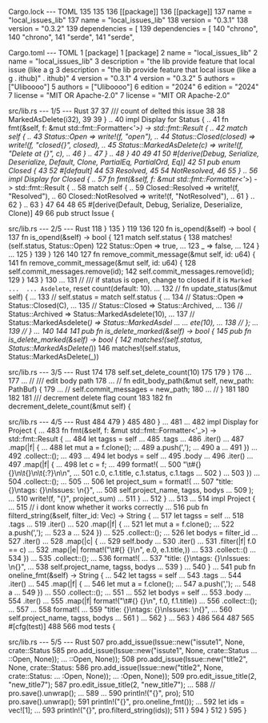 Cargo.lock --- TOML
135                                                                 135 
136 [[package]]                                                     136 [[package]]
137 name = "local_issues_lib"                                       137 name = "local_issues_lib"
138 version = "0.3.1"                                               138 version = "0.3.2"
139 dependencies = [                                                139 dependencies = [
140  "chrono",                                                      140  "chrono",
141  "serde",                                                       141  "serde",

Cargo.toml --- TOML
1 [package]                                                         1 [package]
2 name = "local_issues_lib"                                         2 name = "local_issues_lib"
3 description = "the lib provide feature that local issue (like a g 3 description = "the lib provide feature that local issue (like a g
. ithub)"                                                           . ithub)"
4 version = "0.3.1"                                                 4 version = "0.3.2"
5 authors = ["Uliboooo"]                                            5 authors = ["Uliboooo"]
6 edition = "2024"                                                  6 edition = "2024"
7 license = "MIT OR Apache-2.0"                                     7 license = "MIT OR Apache-2.0"

src/lib.rs --- 1/5 --- Rust
37 37     /// count of delted this issue
38 38     MarkedAsDelete(i32),
39 39 }
.. 40 impl Display for Status {
.. 41     fn fmt(&self, f: &mut std::fmt::Formatter<'_>) -> std::fmt::Result {
.. 42         match self {
.. 43             Status::Open => write!(f, "open"),
.. 44             Status::Closed(closed) => write!(f, "closed{}", closed),
.. 45             Status::MarkedAsDelete(c) => write!(f, "Delete at {}", c),
.. 46         }
.. 47     }
.. 48 }
40 49 
41 50 #[derive(Debug, Serialize, Deserialize, Default, Clone, PartialEq, PartialOrd, Eq)]
42 51 pub enum Closed {
43 52     #[default]
44 53     Resolved,
45 54     NotResolved,
46 55 }
.. 56 impl Display for Closed {
.. 57     fn fmt(&self, f: &mut std::fmt::Formatter<'_>) -> std::fmt::Result {
.. 58         match self {
.. 59             Closed::Resolved => write!(f, "Resolved"),
.. 60             Closed::NotResolved => write!(f, "NotResolved"),
.. 61         }
.. 62     }
.. 63 }
47 64 
48 65 #[derive(Default, Debug, Serialize, Deserialize, Clone)]
49 66 pub struct Issue {

src/lib.rs --- 2/5 --- Rust
118     }                                                           135     }
119                                                                 136 
120     fn is_opend(&self) -> bool {                                137     fn is_opend(&self) -> bool {
121         match self.status {                                     138         matches!(self.status, Status::Open)
122             Status::Open => true,                               ... 
123             _ => false,                                         ... 
124         }                                                       ... 
125     }                                                           139     }
126                                                                 140 
127     fn remove_commit_message(&mut self, id: u64) {              141     fn remove_commit_message(&mut self, id: u64) {
128         self.commit_messages.remove(id);                        142         self.commit_messages.remove(id);
129     }                                                           143     }
130                                                                 ... 
131     // /// if status is open, change to closed.if it is `Marked ... 
... Asdelete`, reset count(default: 10).                            ... 
132     // fn update_status(&mut self) {                            ... 
133     //     self.status = match self.status {                    ... 
134     //         Status::Open => Status::Closed(C),               ... 
135     //         Status::Closed => Status::Archived,              ... 
136     //         Status::Archived => Status::MarkedAsdelete(10),  ... 
137     //         Status::MarkedAsdelete(_) => Status::MarkedAsdel ... 
... ete(10),                                                        ... 
138     //     };                                                   ... 
139     // }                                                        ... 
140                                                                 144 
141     pub fn is_delete_marked(&self) -> bool {                    145     pub fn is_delete_marked(&self) -> bool {
142         matches!(self.status, Status::MarkedAsDelete(_))        146         matches!(self.status, Status::MarkedAsDelete(_))

src/lib.rs --- 3/5 --- Rust
174 178         self.set_delete_count(10)
175 179     }
176 ... 
177 ...     // /// edit body path
178 ...     // fn edit_body_path(&mut self, new_path: PathBuf) {
179 ...     //     self.commit_messages = new_path;
180 ...     // }
181 180 
182 181     /// decrement delete flag count
183 182     fn decrement_delete_count(&mut self) {

src/lib.rs --- 4/5 --- Rust
484 479     }
485 480 }
... 481 
... 482 impl Display for Project {
... 483     fn fmt(&self, f: &mut std::fmt::Formatter<'_>) -> std::fmt::Result {
... 484         let tagss = self
... 485             .tags
... 486             .iter()
... 487             .map(|f| {
... 488                 let mut a = f.clone();
... 489                 a.push(',');
... 490                 a
... 491             })
... 492             .collect::<String>();
... 493 
... 494         let bodys = self
... 495             .body
... 496             .iter()
... 497             .map(|f| {
... 498                 let c = f;
... 499                 format!(
... 500                     "\t#{} {}\n\t{}\n\t{:?}\n\n",
... 501                     c.0, c.1.title, c.1.status, c.1.tags
... 502                 )
... 503             })
... 504             .collect::<String>();
... 505 
... 506         let project_sum = format!(
... 507             "title: {}\ntags: {}\nIssues: \n{}",
... 508             self.project_name, tagss, bodys
... 509         );
... 510         write!(f, "{}", project_sum)
... 511     }
... 512 }
... 513 
... 514 impl Project {
... 515     // i dont know whether it works correctly
... 516     pub fn filterd_string(&self, filter_id: Vec<u64>) -> String {
... 517         let tagss = self
... 518             .tags
... 519             .iter()
... 520             .map(|f| {
... 521                 let mut a = f.clone();
... 522                 a.push(',');
... 523                 a
... 524             })
... 525             .collect::<String>();
... 526         let bodys = filter_id
... 527             .iter()
... 528             .map(|c| {
... 529                 self.body
... 530                     .iter()
... 531                     .filter(|f| f.0 == c)
... 532                     .map(|e| format!("\t#{} {}\n", e.0, e.1.title,))
... 533                     .collect::<String>()
... 534             })
... 535             .collect::<String>();
... 536         format!(
... 537             "title: {}\ntags: {}\nIssues: \n{}",
... 538             self.project_name, tagss, bodys
... 539         )
... 540     }
... 541     pub fn oneline_fmt(&self) -> String {
... 542         let tagss = self
... 543             .tags
... 544             .iter()
... 545             .map(|f| {
... 546                 let mut a = f.clone();
... 547                 a.push(',');
... 548                 a
... 549             })
... 550             .collect::<String>();
... 551 
... 552         let bodys = self
... 553             .body
... 554             .iter()
... 555             .map(|f| format!("\t#{} {}\n", f.0, f.1.title))
... 556             .collect::<String>();
... 557 
... 558         format!(
... 559             "title: {}\ntags: {}\nIssues: \n{}",
... 560             self.project_name, tagss, bodys
... 561         )
... 562     }
... 563 }
486 564 
487 565 #[cfg(test)]
488 566 mod tests {

src/lib.rs --- 5/5 --- Rust
507         pro.add_issue(Issue::new("issute1", None, crate::Status 585         pro.add_issue(Issue::new("issute1", None, crate::Status
... ::Open, None));                                                 ... ::Open, None));
508         pro.add_issue(Issue::new("title2", None, crate::Status: 586         pro.add_issue(Issue::new("title2", None, crate::Status:
... :Open, None));                                                  ... :Open, None));
509         pro.edit_issue_title(2, "new_title7");                  587         pro.edit_issue_title(2, "new_title7");
...                                                                 588         // pro.save().unwrap();
...                                                                 589 
...                                                                 590         println!("{}", pro);
510         pro.save().unwrap();                                    591         println!("{}", pro.oneline_fmt());
...                                                                 592         let ids = vec![1];
...                                                                 593         println!("{}", pro.filterd_string(ids));
511     }                                                           594     }
512 }                                                               595 }

